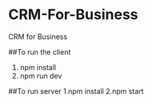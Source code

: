 # CRM-For-Business
CRM for Business
 
##To run the client 
1. npm install
2. npm run dev

##To run server
1.npm install
2.npm start

